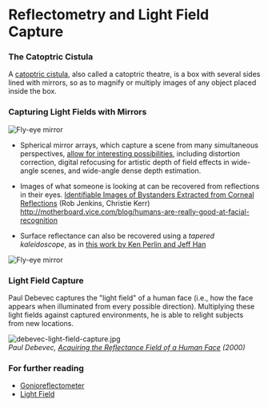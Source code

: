 # Reflectometry and Light Field Capture

### The Catoptric Cistula

A [catoptric cistula](https://en.wikipedia.org/wiki/Catoptric_cistula), also called a catoptric theatre, is a box with several sides lined with mirrors, so as to magnify or multiply images of any object placed inside the box.

### Capturing Light Fields with Mirrors

![Fly-eye mirror](images/fly-eye-mirror.jpg)

* Spherical mirror arrays, which capture a scene from many simultaneous perspectives, [allow for interesting possibilities](http://yuichitaguchi.com/project/AxialCones/), including distortion correction, digital refocusing for artistic depth of field effects in wide-angle scenes, and wide-angle dense depth estimation.

* Images of what someone is looking at can be recovered from reflections in their eyes. [Identifiable Images of Bystanders Extracted from Corneal Reflections](http://journals.plos.org/plosone/article?id=10.1371/journal.pone.0083325) (Rob Jenkins, Christie Kerr)
http://motherboard.vice.com/blog/humans-are-really-good-at-facial-recognition

* Surface reflectance can also be recovered using a *tapered kaleidoscope*, as in [this work by Ken Perlin and Jeff Han](http://mrl.nyu.edu/~perlin/cat-talks/kaleidoscope/#2)

![Fly-eye mirror](images/pennies-tapered-kaleidoscope.jpg)

### Light Field Capture

Paul Debevec captures the "light field" of a human face (i.e., how the face appears when illuminated from every possible direction). Multiplying these light fields against captured environments, he is able to relight subjects from new locations. 

![debevec-light-field-capture.jpg](images/debevec-light-field-capture.jpg)<br />
*Paul Debevec, [Acquiring the Reflectance Field of a Human Face](http://www.pauldebevec.com/Research/LS/) (2000)*

### For further reading 

* [Gonioreflectometer](https://en.wikipedia.org/wiki/Gonioreflectometer)
* [Light Field](https://en.wikipedia.org/wiki/Light_field)
